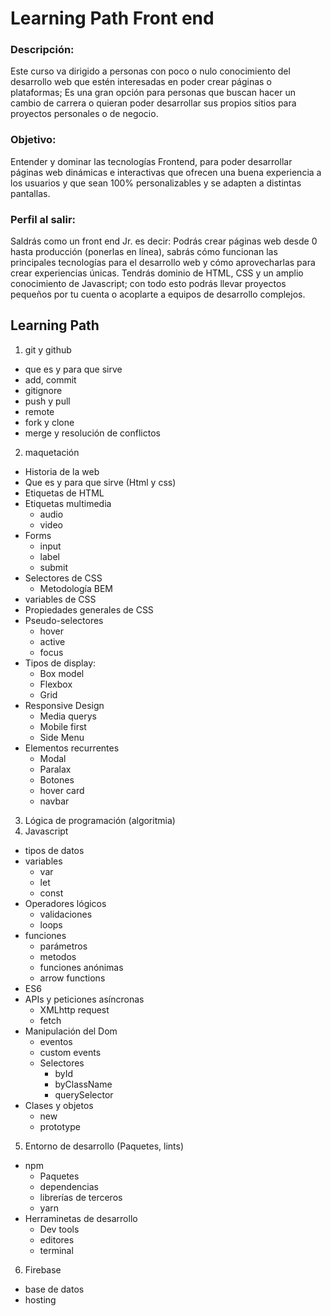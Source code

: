 # Learning Path Front end

### Descripción:
Este curso va dirigido a personas con poco o nulo conocimiento del desarrollo web que estén interesadas en poder crear páginas o plataformas; Es una gran opción para personas que buscan hacer un cambio de carrera o quieran poder desarrollar sus propios sitios para proyectos personales o de negocio.

### Objetivo:
Entender y dominar las tecnologías Frontend, para poder desarrollar páginas web dinámicas e interactivas que ofrecen una buena experiencia a los usuarios y que sean 100% personalizables y se adapten a distintas pantallas.

### Perfil al salir:
Saldrás como un front end Jr. es decir: Podrás crear páginas web desde 0 hasta producción (ponerlas en línea), sabrás cómo funcionan las principales tecnologías para el desarrollo web y cómo aprovecharlas para crear experiencias únicas. Tendrás dominio de HTML, CSS y un amplio conocimiento de Javascript; con todo esto podrás llevar proyectos pequeños por tu cuenta o acoplarte a equipos de desarrollo complejos.


## Learning Path

1. git y github
  - que es y para que sirve
  - add, commit
  - gitignore
  - push y pull
  - remote
  - fork y clone
  - merge y resolución de conflictos
2. maquetación
  - Historia de la web
  - Que es y para que sirve (Html y css)
  - Etiquetas de HTML
  - Etiquetas multimedia
    - audio
    - video
  - Forms
    - input
    - label
    - submit
  - Selectores de CSS
    - Metodología BEM
  - variables de CSS
  - Propiedades generales de CSS
  - Pseudo-selectores
    - hover
    - active
    - focus
  - Tipos de display:
    - Box model
    - Flexbox
    - Grid
  - Responsive Design
    - Media querys
    - Mobile first
    - Side Menu
  - Elementos recurrentes
    - Modal
    - Paralax
    - Botones
    - hover card
    - navbar
3. Lógica de programación (algoritmia)
4. Javascript
  - tipos de datos
  - variables
    - var
    - let
    - const
  - Operadores lógicos
    - validaciones
    - loops
  - funciones
    - parámetros
    - metodos
    - funciones anónimas
    - arrow functions
  - ES6
  - APIs y peticiones asíncronas
    - XMLhttp request
    - fetch
  - Manipulación del Dom
    - eventos
    - custom events
    - Selectores
      - byId
      - byClassName
      - querySelector
  - Clases y objetos
    - new
    - prototype
5. Entorno de desarrollo (Paquetes, lints)
  - npm
    - Paquetes
    - dependencias
    - librerías de terceros
    - yarn
  - Herraminetas de desarrollo
    - Dev tools
    - editores
    - terminal

6. Firebase
  - base de datos
  - hosting
